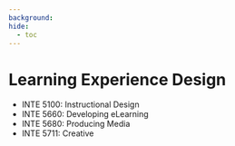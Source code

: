 ```yaml
---
background: 
hide:
  - toc
---
```


# Learning Experience Design

- INTE 5100: Instructional Design
- INTE 5660: Developing eLearning
- INTE 5680: Producing Media
- INTE 5711: Creative
